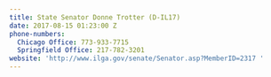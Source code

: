 ```yaml
---
title: State Senator Donne Trotter (D-IL17)
date: 2017-08-15 01:23:00 Z
phone-numbers:
  Chicago Office: 773-933-7715
  Springfield Office: 217-782-3201
website: 'http://www.ilga.gov/senate/Senator.asp?MemberID=2317 '
---
```


